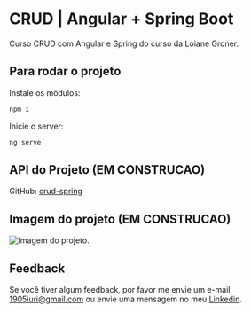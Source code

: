 # CRUD | Angular + Spring Boot

Curso CRUD com Angular e Spring do curso da Loiane Groner.

## Para rodar o projeto 

Instale os módulos:
```bash
npm i
```

Inicie o server:
```bash
ng serve
```


## API do Projeto (EM CONSTRUCAO)

GitHub: [crud-spring](https://github.com/iuricontarelli/crud-spring)


## Imagem do projeto (EM CONSTRUCAO)

![Imagem do projeto.](https://github.com/iuricontarelli)


## Feedback

Se você tiver algum feedback, por favor me envie um e-mail 1905iuri@gmail.com ou envie uma mensagem no meu [Linkedin](https://www.linkedin.com/in/iuricontarelli/).

